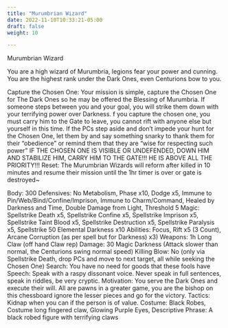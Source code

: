 ```yaml
---
title: "Murumbrian Wizard"
date: 2022-11-10T10:33:21-05:00
draft: false
weight: 10

---
```


Murumbrian Wizard

You are a high wizard of Murumbria, legions fear your power and cunning. You are the highest rank under the Dark Ones, even Centurions bow to you. 

Capture the Chosen One: Your mission is simple, capture the Chosen One for The Dark Ones so he may be offered the Blessing of Murumbria. If someone steps between you and your goal, you will strike them down with your terrifying power over Darkness. f you capture the chosen one, you must carry him to the Gate to leave, you cannot rift with anyone else but yourself in this time. If the PCs step aside and don’t impede your hunt for the Chosen One, let them by and say something snarky to thank them for their “obedience” or remind them that they are “wise for respecting such power”
IF THE CHOSEN ONE IS VISIBLE OR UNDEFENDED, DOWN HIM AND STABILIZE HIM, CARRY HIM TO THE GATE!!! HE IS ABOVE ALL THE PRIORITY!!!
Reset: The Murumbrian Wizards will reform after killed in 10 minutes and resume their mission until the 1hr timer is over or gate is destroyed~

Body: 300
Defensives: No Metabolism, Phase x10, Dodge x5, Immune to Pin/Web/Bind/Confine/Imprison, Immune to Charm/Command, Healed by Darkness and Time, Double Damage from Light, Threshold 5
Magic: Spellstrike Death x5, Spellstrike Confine x5, Spellstrike Imprison x5, Spellstrike Taint Blood x5, Spellstrike Destruction x5, Spellstrike Paralysis x5, Spellstrike 50 Elemental Darkness x10
Abilities: Focus, Rift x5 (3 Count), Arcane Corruption (as per spell but for Darkness) x3)
Weapons: 1h Long Claw (off hand Claw rep)
Damage: 30 Magic Darkness (Attack slower than normal, the Centurions swing normal speed)
Killing Blow: No (only via Spellstrike Death, drop PCs and move to next target, all while seeking the Chosen One)
Search: You have no need for goods that these fools have 
Speech: Speak with a raspy dissonant voice. Never speak in full sentences, speak in riddles, be very cryptic. 
Motivation: You serve the Dark Ones and execute their will. All are pawns in a greater game, you are the bishop on this chessboard ignore the lesser pieces and go for the victory.
Tactics: Kidnap when you can if the person is of value.
Costume:  Black Robes, Costume long fingered claw, Glowing Purple Eyes, 
Descriptive Phrase: A black robed figure with terrifying claws 
